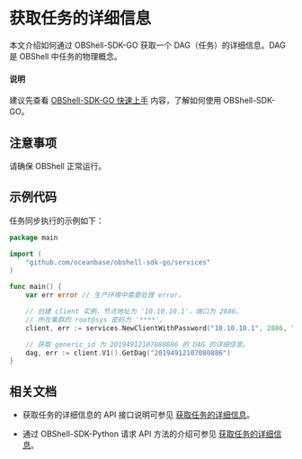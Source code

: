 # 获取任务的详细信息

本文介绍如何通过 OBShell-SDK-GO 获取一个 DAG（任务）的详细信息。DAG 是 OBShell 中任务的物理概念。

<main id="notice" type='explain'>
  <h4>说明</h4>
  <p>建议先查看 <a href='100.quickstart-of-go.md'>OBShell-SDK-GO 快速上手</a> 内容，了解如何使用 OBShell-SDK-GO。</p>
</main>

## 注意事项

请确保 OBShell 正常运行。

## 示例代码

任务同步执行的示例如下：

```go
package main

import (
    "github.com/oceanbase/obshell-sdk-go/services"
)

func main() {
    var err error // 生产环境中需要处理 error。

    // 创建 client 实例，节点地址为 '10.10.10.1'，端口为 2886。
    // 所在集群的 root@sys 密码为 '****'。
    client, err := services.NewClientWithPassword("10.10.10.1", 2886, "***")

    // 获取 generic_id 为 20194912107080886 的 DAG 的详细信息。
    dag, err := client.V1().GetDag("20194912107080886")
}
```

## 相关文档

* 获取任务的详细信息的 API 接口说明可参见 [获取任务的详细信息](../../400.obshell-api-reference/2000.get-dag-detail.md)。

* 通过 OBShell-SDK-Python 请求 API 方法的介绍可参见 [获取任务的详细信息](../100.python/2000.get-dag-detail-of-python.md)。
